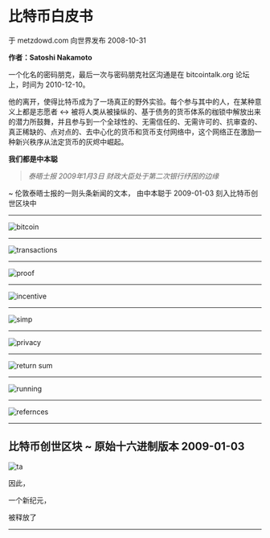 # 比特币白皮书
于 metzdowd.com 向世界发布
2008-10-31

**作者：Satoshi Nakamoto**

一个化名的密码朋克，最后一次与密码朋克社区沟通是在 bitcointalk.org 论坛上，时间为 2010-12-10。

他的离开，使得比特币成为了一场真正的野外实验。每个参与其中的人，在某种意义上都是志愿者 <-> 被将人类从被操纵的、基于债务的货币体系的枷锁中解放出来的潜力所鼓舞，并且参与到一个全球性的、无需信任的、无需许可的、抗审查的、真正稀缺的、点对点的、去中心化的货币和货币支付网络中，这个网络正在激励一种新兴秩序从法定货币的灰烬中崛起。

**我们都是中本聪**
>*泰晤士报 2009年1月3日 财政大臣处于第二次银行纾困的边缘*

~ 伦敦泰晤士报的一则头条新闻的文本，
由中本聪于 2009-01-03 刻入比特币创世区块中

---

![bitcoin](figure-034-bitcoin.png)

---

![transactions](figure-035-transactions.png)

---

![proof](figure-036-proof.png)

---

![incentive](figure-037-incentive.png)

---

![simp](figure-038-simp.png)

---
![privacy](figure-039-privacy.png)

---

![return sum](figure-040-return%20sum.png)

---

![running](figure-041-running.png)

---

![refernces](figure-042-refernces.png)

---

## 比特币创世区块 ~ 原始十六进制版本 2009-01-03

![ta](figure-043-ta.png)

因此，

一个新纪元，

被释放了

---
